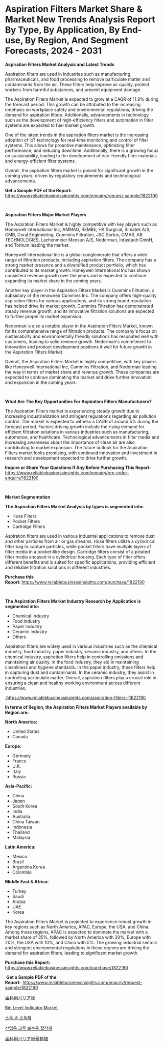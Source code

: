 <p><h1>Aspiration Filters Market Share & Market New Trends Analysis Report By Type, By Application, By End-use, By Region, And Segment Forecasts, 2024 - 2031</h1></p><p><strong>Aspiration Filters Market Analysis and Latest Trends</strong></p>
<p><p>Aspiration filters are used in industries such as manufacturing, pharmaceuticals, and food processing to remove particulate matter and contaminants from the air. These filters help improve air quality, protect workers from harmful substances, and prevent equipment damage.</p><p>The Aspiration Filters Market is expected to grow at a CAGR of 11.9% during the forecast period. This growth can be attributed to the increasing emphasis on workplace safety and environmental regulations, driving the demand for aspiration filters. Additionally, advancements in technology such as the development of high-efficiency filters and automation in filter systems are expected to fuel market growth.</p><p>One of the latest trends in the aspiration filters market is the increasing adoption of IoT technology for real-time monitoring and control of filter systems. This allows for proactive maintenance, optimizing filter performance, and reducing downtime. Additionally, there is a growing focus on sustainability, leading to the development of eco-friendly filter materials and energy-efficient filter systems.</p><p>Overall, the aspiration filters market is poised for significant growth in the coming years, driven by regulatory requirements and technological advancements.</p></p>
<p><strong>Get a Sample PDF of the Report:&nbsp;</strong> <a href="https://www.reliablebusinessinsights.com/enquiry/request-sample/1822190">https://www.reliablebusinessinsights.com/enquiry/request-sample/1822190</a></p>
<p>&nbsp;</p>
<p><strong>Aspiration Filters Major Market Players</strong></p>
<p><p>The Aspiration Filters Market is highly competitive with key players such as Honeywell International Inc, AMMAG, REMBE, HK Surgical, Simatek A/S, CMB, Coral Engineering, Cummins Filtration, JSC Sortus, OMAR, AB TECHNOLOGIES, Lachenmeier Monsun A/S, Nederman, Infastaub GmbH, and Tornum leading the market.</p><p>Honeywell International Inc is a global conglomerate that offers a wide range of filtration products, including aspiration filters. The company has a strong market presence and a diversified product portfolio, which has contributed to its market growth. Honeywell International Inc has shown consistent revenue growth over the years and is expected to continue expanding its market share in the coming years.</p><p>Another key player in the Aspiration Filters Market is Cummins Filtration, a subsidiary of the renowned Cummins Inc. The company offers high-quality aspiration filters for various applications, and its strong brand reputation has helped drive its market growth. Cummins Filtration has demonstrated steady revenue growth, and its innovative filtration solutions are expected to further propel its market expansion.</p><p>Nederman is also a notable player in the Aspiration Filters Market, known for its comprehensive range of filtration products. The company's focus on sustainability and environmentally friendly solutions has resonated well with customers, leading to solid revenue growth. Nederman's commitment to innovation and product development positions it well for future growth in the Aspiration Filters Market.</p><p>Overall, the Aspiration Filters Market is highly competitive, with key players like Honeywell International Inc, Cummins Filtration, and Nederman leading the way in terms of market share and revenue growth. These companies are expected to continue dominating the market and drive further innovation and expansion in the coming years.</p></p>
<p>&nbsp;</p>
<p><strong>What Are The Key Opportunities For Aspiration Filters Manufacturers?</strong></p>
<p><p>The Aspiration Filters market is experiencing steady growth due to increasing industrialization and stringent regulations regarding air pollution control. The market is expected to witness a CAGR of around 5% during the forecast period. Factors driving growth include the rising demand for efficient filtration solutions in various industries such as manufacturing, automotive, and healthcare. Technological advancements in filter media and increasing awareness about the importance of clean air are also contributing to market expansion. The future outlook for the Aspiration Filters market looks promising, with continued innovation and investment in research and development expected to drive further growth.</p></p>
<p><strong>Inquire or Share Your Questions If Any Before Purchasing This Report:</strong> <a href="https://www.reliablebusinessinsights.com/enquiry/pre-order-enquiry/1822190">https://www.reliablebusinessinsights.com/enquiry/pre-order-enquiry/1822190</a></p>
<p>&nbsp;</p>
<p><strong>Market Segmentation</strong></p>
<p><strong>The Aspiration Filters Market Analysis by types is segmented into:</strong></p>
<p><ul><li>Hose Filters</li><li>Pocket Filters</li><li>Cartridge Filters</li></ul></p>
<p><p>Aspiration filters are used in various industrial applications to remove dust and other particles from air or gas streams. Hose filters utilize a cylindrical filter bag to capture particles, while pocket filters have multiple layers of filter media in a pocket-like design. Cartridge filters consist of a pleated filter media encased in a cylindrical housing. Each type of filter offers different benefits and is suited for specific applications, providing efficient and reliable filtration solutions in different industries.</p></p>
<p><strong>Purchase this Report:&nbsp;</strong><a href="https://www.reliablebusinessinsights.com/purchase/1822190">https://www.reliablebusinessinsights.com/purchase/1822190</a></p>
<p>&nbsp;</p>
<p><strong>The Aspiration Filters Market Industry Research by Application is segmented into:</strong></p>
<p><ul><li>Chemical Industry</li><li>Food Industry</li><li>Paper Industry</li><li>Ceramic Industry</li><li>Others</li></ul></p>
<p><p>Aspiration filters are widely used in various industries such as the chemical industry, food industry, paper industry, ceramic industry, and others. In the chemical industry, aspiration filters help in controlling emissions and maintaining air quality. In the food industry, they aid in maintaining cleanliness and hygiene standards. In the paper industry, these filters help in capturing dust and contaminants. In the ceramic industry, they assist in controlling particulate matter. Overall, aspiration filters play a crucial role in ensuring a clean and healthy working environment across different industries.</p></p>
<p><a href="https://www.reliablebusinessinsights.com/aspiration-filters-r1822190">&nbsp;https://www.reliablebusinessinsights.com/aspiration-filters-r1822190</a></p>
<p><strong>In terms of Region, the Aspiration Filters Market Players available by Region are:</strong></p>
<p>
    <p> <strong> North America: </strong>
        <ul>
            <li>United States</li>
            <li>Canada</li>
        </ul>
        </p> 
    <p> <strong> Europe: </strong>
        <ul>
            <li>Germany</li>
            <li>France</li>
            <li>U.K.</li>
            <li>Italy</li>
            <li>Russia</li>
        </ul>
        </p> 
    <p> <strong> Asia-Pacific: </strong>
        <ul>
            <li>China</li>
            <li>Japan</li>
            <li>South Korea</li>
            <li>India</li>
            <li>Australia</li>
            <li>China Taiwan</li>
            <li>Indonesia</li>
            <li>Thailand</li>
            <li>Malaysia</li>
        </ul>
        </p> 
    <p> <strong> Latin America: </strong>
        <ul>
            <li>Mexico</li>
            <li>Brazil</li>
            <li>Argentina Korea</li>
            <li>Colombia</li>
        </ul>
        </p> 
    <p> <strong> Middle East & Africa: </strong>
        <ul>
            <li>Turkey</li>
            <li>Saudi</li>
            <li>Arabia</li>
            <li>UAE</li>
            <li>Korea</li>
        </ul>
    </p>
    </p>
<p><p>The Aspiration Filters Market is projected to experience robust growth in key regions such as North America, APAC, Europe, the USA, and China. Among these regions, APAC is expected to dominate the market with a market share of 35%, followed by North America with 30%, Europe with 20%, the USA with 10%, and China with 5%. The growing industrial sectors and stringent environmental regulations in these regions are driving the demand for aspiration filters, leading to significant market growth.</p></p>
<p><strong>Purchase this Report: </strong><a href="https://www.reliablebusinessinsights.com/purchase/1822190">https://www.reliablebusinessinsights.com/purchase/1822190</a></p>
<p>&nbsp;<strong>Get a Sample PDF of the Report:&nbsp;&nbsp;</strong><a href="https://www.reliablebusinessinsights.com/enquiry/request-sample/1822190">https://www.reliablebusinessinsights.com/enquiry/request-sample/1822190</a></p>
<p><strong></strong></p>
<p><p><a href="https://github.com/alyle7648/Market-Research-Report-List-2/blob/main/2127606163209.md">歯科用バリア膜</a></p><p><a href="https://github.com/zmnbyevx75/Market-Research-Report-List-1/blob/main/bin-level-indicator-market.md">Bin Level Indicator Market</a></p><p><a href="https://github.com/AidenReinger/Market-Research-Report-List-1/blob/main/7754360175642.md">소독 손 소독제</a></p><p><a href="https://github.com/wallacBahrtyinger567686/Market-Research-Report-List-2/blob/main/1211928175641.md">산업용 고무 보수용 접착제</a></p><p><a href="https://github.com/SantosDicki04/Market-Research-Report-List-2/blob/main/9383947163208.md">歯科用バリア膜骨移植</a></p></p>